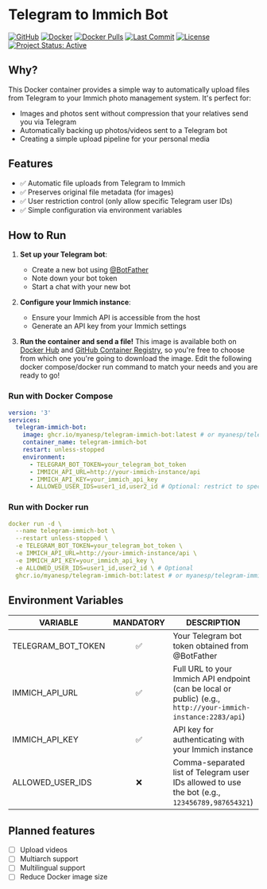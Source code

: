 # Telegram to Immich Bot

[![GitHub](https://badgen.net/badge/icon/github?icon=github&label)](https://github.com/myanesp/telegram-immich-bot)
[![Docker](https://badgen.net/badge/icon/docker?icon=docker&label)](https://hub.docker.com/r/myanesp/telegram-immich-bot)
[![Docker Pulls](https://badgen.net/docker/pulls/myanesp/telegram-immich-bot?icon=docker&label=pulls)](https://hub.docker.com/r/myanesp/telegram-immich-bot)
[![Last Commit](https://img.shields.io/github/last-commit/myanesp/telegram-immich-bot)](https://github.com/myanesp/telegram-immich-bot)
[![License](https://badgen.net/github/license/myanesp/telegram-immich-bot)](LICENSE)
[![Project Status: Active](https://www.repostatus.org/badges/latest/active.svg)](https://www.repostatus.org/#active)

## Why?

This Docker container provides a simple way to automatically upload files from Telegram to your Immich photo management system. It's perfect for:

- Images and photos sent without compression that your relatives send you via Telegram
- Automatically backing up photos/videos sent to a Telegram bot
- Creating a simple upload pipeline for your personal media

## Features

- ✅ Automatic file uploads from Telegram to Immich
- ✅ Preserves original file metadata (for images)
- ✅ User restriction control (only allow specific Telegram user IDs)
- ✅ Simple configuration via environment variables

## How to Run

1. **Set up your Telegram bot**:
   - Create a new bot using [@BotFather](https://t.me/BotFather)
   - Note down your bot token
   - Start a chat with your new bot

2. **Configure your Immich instance**:
   - Ensure your Immich API is accessible from the host
   - Generate an API key from your Immich settings

3. **Run the container and send a file!**
This image is available both on [Docker Hub](https://hub.docker.com/r/myanesp/telegram-immich-bot) and [GitHub Container Registry](https://github.com/myanesp/telegram-immich-bot), so you're free to choose from which one you're going to download the image. Edit the following docker compose/docker run command to match your needs and you are ready to go!

### Run with Docker Compose

```yaml
version: '3'
services:
  telegram-immich-bot:
    image: ghcr.io/myanesp/telegram-immich-bot:latest # or myanesp/telegram-immich-bot
    container_name: telegram-immich-bot
    restart: unless-stopped
    environment:
      - TELEGRAM_BOT_TOKEN=your_telegram_bot_token
      - IMMICH_API_URL=http://your-immich-instance/api
      - IMMICH_API_KEY=your_immich_api_key
      - ALLOWED_USER_IDS=user1_id,user2_id # Optional: restrict to specific users
```
### Run with Docker run

```yaml
docker run -d \
  --name telegram-immich-bot \
  --restart unless-stopped \
  -e TELEGRAM_BOT_TOKEN=your_telegram_bot_token \
  -e IMMICH_API_URL=http://your-immich-instance/api \
  -e IMMICH_API_KEY=your_immich_api_key \
  -e ALLOWED_USER_IDS=user1_id,user2_id \ # Optional
  ghcr.io/myanesp/telegram-immich-bot:latest # or myanesp/telegram-immich-bot
```

## Environment Variables

| VARIABLE | MANDATORY | DESCRIPTION | DEFAULT |
|----------|:---------:|-------------------------------------------------------------|---------|
| TELEGRAM_BOT_TOKEN | ✅ | Your Telegram bot token obtained from @BotFather | - |
| IMMICH_API_URL | ✅ | Full URL to your Immich API endpoint (can be local or public) (e.g., `http://your-immich-instance:2283/api`) | - |
| IMMICH_API_KEY | ✅ | API key for authenticating with your Immich instance | - |
| ALLOWED_USER_IDS | ❌ | Comma-separated list of Telegram user IDs allowed to use the bot (e.g., `123456789,987654321`) | (empty - all users allowed) |


## Planned features

- [ ] Upload videos
- [ ] Multiarch support
- [ ] Multilingual support
- [ ] Reduce Docker image size
